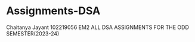 # Assignments-DSA
Chaitanya Jayant
102219056 
EM2 
ALL DSA ASSIGNMENTS FOR THE ODD SEMESTER(2023-24) 
